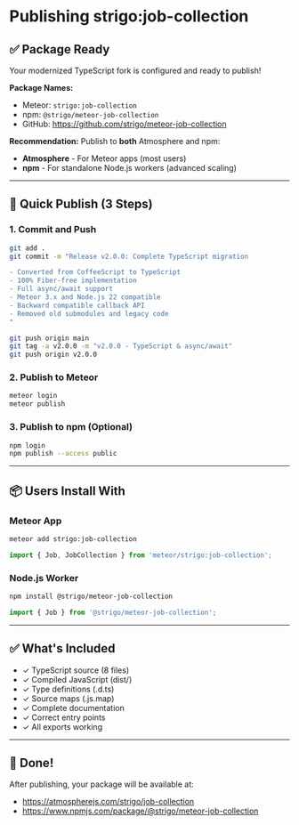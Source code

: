 # Publishing strigo:job-collection

## ✅ Package Ready

Your modernized TypeScript fork is configured and ready to publish!

**Package Names:**
- Meteor: `strigo:job-collection`
- npm: `@strigo/meteor-job-collection`
- GitHub: https://github.com/strigo/meteor-job-collection

**Recommendation:** Publish to **both** Atmosphere and npm:
- **Atmosphere** - For Meteor apps (most users)
- **npm** - For standalone Node.js workers (advanced scaling)

---

## 🚀 Quick Publish (3 Steps)

### 1. Commit and Push

```bash
git add .
git commit -m "Release v2.0.0: Complete TypeScript migration

- Converted from CoffeeScript to TypeScript
- 100% Fiber-free implementation  
- Full async/await support
- Meteor 3.x and Node.js 22 compatible
- Backward compatible callback API
- Removed old submodules and legacy code
"

git push origin main
git tag -a v2.0.0 -m "v2.0.0 - TypeScript & async/await"
git push origin v2.0.0
```

### 2. Publish to Meteor

```bash
meteor login
meteor publish
```

### 3. Publish to npm (Optional)

```bash
npm login
npm publish --access public
```

---

## 📦 Users Install With

### Meteor App
```bash
meteor add strigo:job-collection
```

```javascript
import { Job, JobCollection } from 'meteor/strigo:job-collection';
```

### Node.js Worker
```bash
npm install @strigo/meteor-job-collection
```

```javascript
import { Job } from '@strigo/meteor-job-collection';
```

---

## ✅ What's Included

- ✓ TypeScript source (8 files)
- ✓ Compiled JavaScript (dist/)
- ✓ Type definitions (.d.ts)
- ✓ Source maps (.js.map)
- ✓ Complete documentation
- ✓ Correct entry points
- ✓ All exports working

---

## 🎉 Done!

After publishing, your package will be available at:
- https://atmospherejs.com/strigo/job-collection
- https://www.npmjs.com/package/@strigo/meteor-job-collection

